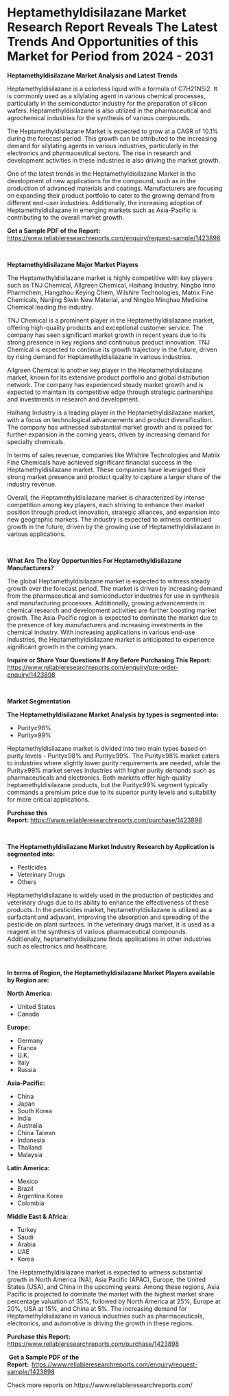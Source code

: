 <p><h1>Heptamethyldisilazane Market Research Report Reveals The Latest Trends And Opportunities of this Market for Period from 2024 - 2031</h1></p><p><strong>Heptamethyldisilazane Market Analysis and Latest Trends</strong></p>
<p><p>Heptamethyldisilazane is a colorless liquid with a formula of C7H21NSi2. It is commonly used as a silylating agent in various chemical processes, particularly in the semiconductor industry for the preparation of silicon wafers. Heptamethyldisilazane is also utilized in the pharmaceutical and agrochemical industries for the synthesis of various compounds.</p><p>The Heptamethyldisilazane Market is expected to grow at a CAGR of 10.1% during the forecast period. This growth can be attributed to the increasing demand for silylating agents in various industries, particularly in the electronics and pharmaceutical sectors. The rise in research and development activities in these industries is also driving the market growth.</p><p>One of the latest trends in the Heptamethyldisilazane Market is the development of new applications for the compound, such as in the production of advanced materials and coatings. Manufacturers are focusing on expanding their product portfolio to cater to the growing demand from different end-user industries. Additionally, the increasing adoption of Heptamethyldisilazane in emerging markets such as Asia-Pacific is contributing to the overall market growth.</p></p>
<p><strong>Get a Sample PDF of the Report:&nbsp;</strong> <a href="https://www.reliableresearchreports.com/enquiry/request-sample/1423898">https://www.reliableresearchreports.com/enquiry/request-sample/1423898</a></p>
<p>&nbsp;</p>
<p><strong>Heptamethyldisilazane Major Market Players</strong></p>
<p><p>The Heptamethyldisilazane market is highly competitive with key players such as TNJ Chemical, Allgreen Chemical, Haihang Industry, Ningbo Inno Pharmchem, Hangzhou Keying Chem, Wilshire Technologies, Matrix Fine Chemicals, Nanjing Siwin New Material, and Ningbo Minghao Medicine Chemical leading the industry.</p><p>TNJ Chemical is a prominent player in the Heptamethyldisilazane market, offering high-quality products and exceptional customer service. The company has seen significant market growth in recent years due to its strong presence in key regions and continuous product innovation. TNJ Chemical is expected to continue its growth trajectory in the future, driven by rising demand for Heptamethyldisilazane in various industries.</p><p>Allgreen Chemical is another key player in the Heptamethyldisilazane market, known for its extensive product portfolio and global distribution network. The company has experienced steady market growth and is expected to maintain its competitive edge through strategic partnerships and investments in research and development.</p><p>Haihang Industry is a leading player in the Heptamethyldisilazane market, with a focus on technological advancements and product diversification. The company has witnessed substantial market growth and is poised for further expansion in the coming years, driven by increasing demand for specialty chemicals.</p><p>In terms of sales revenue, companies like Wilshire Technologies and Matrix Fine Chemicals have achieved significant financial success in the Heptamethyldisilazane market. These companies have leveraged their strong market presence and product quality to capture a larger share of the industry revenue.</p><p>Overall, the Heptamethyldisilazane market is characterized by intense competition among key players, each striving to enhance their market position through product innovation, strategic alliances, and expansion into new geographic markets. The industry is expected to witness continued growth in the future, driven by the growing use of Heptamethyldisilazane in various applications.</p></p>
<p>&nbsp;</p>
<p><strong>What Are The Key Opportunities For Heptamethyldisilazane Manufacturers?</strong></p>
<p><p>The global Heptamethyldisilazane market is expected to witness steady growth over the forecast period. The market is driven by increasing demand from the pharmaceutical and semiconductor industries for use in synthesis and manufacturing processes. Additionally, growing advancements in chemical research and development activities are further boosting market growth. The Asia-Pacific region is expected to dominate the market due to the presence of key manufacturers and increasing investments in the chemical industry. With increasing applications in various end-use industries, the Heptamethyldisilazane market is anticipated to experience significant growth in the coming years.</p></p>
<p><strong>Inquire or Share Your Questions If Any Before Purchasing This Report:</strong> <a href="https://www.reliableresearchreports.com/enquiry/pre-order-enquiry/1423898">https://www.reliableresearchreports.com/enquiry/pre-order-enquiry/1423898</a></p>
<p>&nbsp;</p>
<p><strong>Market Segmentation</strong></p>
<p><strong>The Heptamethyldisilazane Market Analysis by types is segmented into:</strong></p>
<p><ul><li>Purity≥98%</li><li>Purity≥99%</li></ul></p>
<p><p>Heptamethyldisilazane market is divided into two main types based on purity levels - Purity≥98% and Purity≥99%. The Purity≥98% market caters to industries where slightly lower purity requirements are needed, while the Purity≥99% market serves industries with higher purity demands such as pharmaceuticals and electronics. Both markets offer high-quality heptamethyldisilazane products, but the Purity≥99% segment typically commands a premium price due to its superior purity levels and suitability for more critical applications.</p></p>
<p><strong>Purchase this Report:&nbsp;</strong><a href="https://www.reliableresearchreports.com/purchase/1423898">https://www.reliableresearchreports.com/purchase/1423898</a></p>
<p>&nbsp;</p>
<p><strong>The Heptamethyldisilazane Market Industry Research by Application is segmented into:</strong></p>
<p><ul><li>Pesticides</li><li>Veterinary Drugs</li><li>Others</li></ul></p>
<p><p>Heptamethyldisilazane is widely used in the production of pesticides and veterinary drugs due to its ability to enhance the effectiveness of these products. In the pesticides market, heptamethyldisilazane is utilized as a surfactant and adjuvant, improving the absorption and spreading of the pesticide on plant surfaces. In the veterinary drugs market, it is used as a reagent in the synthesis of various pharmaceutical compounds. Additionally, heptamethyldisilazane finds applications in other industries such as electronics and healthcare.</p></p>
<p>&nbsp;</p>
<p><strong>In terms of Region, the Heptamethyldisilazane Market Players available by Region are:</strong></p>
<p>
    <p> <strong> North America: </strong>
        <ul>
            <li>United States</li>
            <li>Canada</li>
        </ul>
        </p> 
    <p> <strong> Europe: </strong>
        <ul>
            <li>Germany</li>
            <li>France</li>
            <li>U.K.</li>
            <li>Italy</li>
            <li>Russia</li>
        </ul>
        </p> 
    <p> <strong> Asia-Pacific: </strong>
        <ul>
            <li>China</li>
            <li>Japan</li>
            <li>South Korea</li>
            <li>India</li>
            <li>Australia</li>
            <li>China Taiwan</li>
            <li>Indonesia</li>
            <li>Thailand</li>
            <li>Malaysia</li>
        </ul>
        </p> 
    <p> <strong> Latin America: </strong>
        <ul>
            <li>Mexico</li>
            <li>Brazil</li>
            <li>Argentina Korea</li>
            <li>Colombia</li>
        </ul>
        </p> 
    <p> <strong> Middle East & Africa: </strong>
        <ul>
            <li>Turkey</li>
            <li>Saudi</li>
            <li>Arabia</li>
            <li>UAE</li>
            <li>Korea</li>
        </ul>
    </p>
    </p>
<p><p>The Heptamethyldisilazane market is expected to witness substantial growth in North America (NA), Asia Pacific (APAC), Europe, the United States (USA), and China in the upcoming years. Among these regions, Asia Pacific is projected to dominate the market with the highest market share percentage valuation of 35%, followed by North America at 25%, Europe at 20%, USA at 15%, and China at 5%. The increasing demand for Heptamethyldisilazane in various industries such as pharmaceuticals, electronics, and automotive is driving the growth in these regions.</p></p>
<p><strong>Purchase this Report: </strong><a href="https://www.reliableresearchreports.com/purchase/1423898">https://www.reliableresearchreports.com/purchase/1423898</a></p>
<p>&nbsp;<strong>Get a Sample PDF of the Report:&nbsp;&nbsp;</strong><a href="https://www.reliableresearchreports.com/enquiry/request-sample/1423898">https://www.reliableresearchreports.com/enquiry/request-sample/1423898</a></p>
<p><strong></strong></p>
<p>Check more reports on https://www.reliableresearchreports.com/</p>